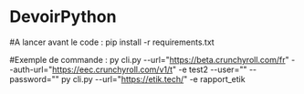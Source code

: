 # DevoirPython
#A lancer avant le code : 
pip install -r requirements.txt 


#Exemple de commande : 
py cli.py --url="https://beta.crunchyroll.com/fr" --auth-url="https://eec.crunchyroll.com/v1/t" -e test2 --user="" --password=""
py cli.py --url="https://etik.tech/" -e rapport_etik

